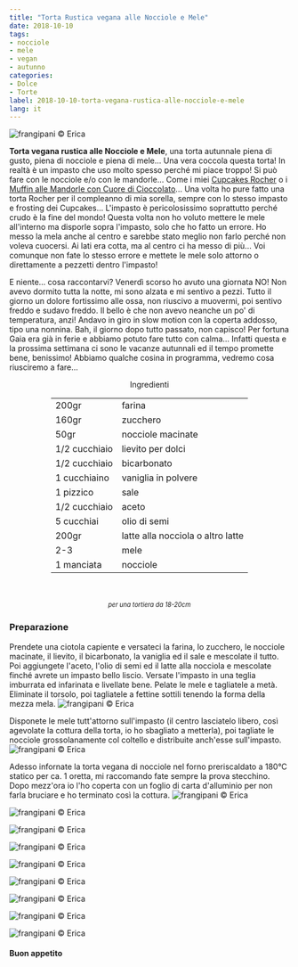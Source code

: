 ```yaml
---
title: "Torta Rustica vegana alle Nocciole e Mele"
date: 2018-10-10
tags:
- nocciole
- mele
- vegan
- autunno
categories:
- Dolce
- Torte
label: 2018-10-10-torta-vegana-rustica-alle-nocciole-e-mele
lang: it
---
```

![](header.jpg "frangipani © Erica")

**Torta vegana rustica alle Nocciole e Mele**, una torta autunnale piena di gusto, piena di nocciole e piena di mele... Una vera coccola questa torta! In realtà è un impasto che uso molto spesso perché mi piace troppo! Si può fare con le nocciole e/o con le mandorle... Come i miei <a href="https://frangipani.raiano.ch/2016-11-23-cupcakes-rocher/" target="_blank">Cupcakes Rocher</a> o i <a href="https://frangipani.raiano.ch/2015-05-08-muffin-alle-mandorle-con-cuore-di-cioccolato/" target="_blank">Muffin alle Mandorle con Cuore di Cioccolato</a>... Una volta ho pure fatto una torta Rocher per il compleanno di mia sorella, sempre con lo stesso impasto e frosting dei Cupcakes... L'impasto è pericolosissimo soprattutto perché crudo è la fine del mondo! Questa volta non ho voluto mettere le mele all'interno ma disporle sopra l'impasto, solo che ho fatto un errore. Ho messo la mela anche al centro e sarebbe stato meglio non farlo perché non voleva cuocersi. Ai lati era cotta, ma al centro ci ha messo di più... Voi comunque non fate lo stesso errore e mettete le mele solo attorno o direttamente a pezzetti dentro l'impasto!

E niente... cosa raccontarvi? Venerdì scorso ho avuto una giornata NO! Non avevo dormito tutta la notte, mi sono alzata e mi sentivo a pezzi. Tutto il giorno un dolore fortissimo alle ossa, non riuscivo a muovermi, poi sentivo freddo e sudavo freddo. Il bello è che non avevo neanche un po' di temperatura, anzi! Andavo in giro in slow motion con la coperta addosso, tipo una nonnina. Bah, il giorno dopo tutto passato, non capisco! Per fortuna Gaia era già in ferie e abbiamo potuto fare tutto con calma... Infatti questa e la prossima settimana ci sono le vacanze autunnali ed il tempo promette bene, benissimo! Abbiamo qualche cosina in programma, vedremo cosa riusciremo a fare...

<div id="wrapper" style="text-align: center">
  <div id="yourdiv" style="display: inline-block;">
    <div class="ingredients" itemscope itemtype="http://schema.org/Recipe">
      <span itemprop="name" style="display:none;">Torta Rustica vegana alle Nocciole e Mele</span>
      <span itemprop="recipeCategory" style="display:none;">Dolce</span>
      <img itemprop="image" style="display:none;" class="ignore-gallery-item" src="header.jpeg"/>
      <span itemprop="author" style="display:none;">Erica Raiano</span>
      <span itemprop="description" style="display:none;">Torta vegana rustica alle Nocciole e Mele, una torta autunnale piena di gusto, piena di nocciole e piena di mele... Una vera coccola questa torta!</span>
      <div class="ingredients-title">Ingredienti</div>
      <table>
        <tbody>
          </tr>
          <tr itemprop="recipeIngredient">
            <td>200gr</td>
            <td>farina</td>
          </tr>
          <tr itemprop="recipeIngredient">
            <td>160gr</td>
            <td>zucchero</td>
          </tr>
          <tr itemprop="recipeIngredient">
            <td>50gr</td>
            <td>nocciole macinate</td>
          </tr>
          <tr itemprop="recipeIngredient">
            <td>1/2 cucchiaio</td>
            <td>lievito per dolci</td>
          </tr>
          <tr itemprop="recipeIngredient">
            <td>1/2 cucchiaio</td>
            <td>bicarbonato</td>
          </tr>
          <tr itemprop="recipeIngredient">
            <td>1 cucchiaino</td>
            <td>vaniglia in polvere</td>
          </tr>
          <tr itemprop="recipeIngredient">
            <td>1 pizzico</td>
            <td>sale</td>
          </tr>
          <tr itemprop="recipeIngredient">
            <td>1/2 cucchiaio</td>
            <td>aceto</td>
          </tr>
          <tr itemprop="recipeIngredient">
            <td>5 cucchiai</td>
            <td>olio di semi</td>
          </tr>
          <tr itemprop="recipeIngredient">
            <td>200gr</td>
            <td>latte alla nocciola o altro latte</td>
          </tr>
          <tr itemprop="recipeIngredient">
            <td>2-3</td>
            <td>mele</td>
          </tr>
          <tr itemprop="recipeIngredient">
            <td>1 manciata</td>
            <td>nocciole</td>   
          </tr>
        </tbody>
      </table>
      <br></br>
      <i class="pull-right" style="font-size: 80%;">per una tortiera da 18-20cm</i>
    </div>
  </div>
</div>


<h3>
  <font color="grey">
    <i class="fa-solid fa-gears"></i>
  </font> Preparazione
</h3>

Prendete una ciotola capiente e versateci la farina, lo zucchero, le nocciole macinate, il lievito, il bicarbonato, la vaniglia ed il sale e mescolate il tutto.
Poi aggiungete l'aceto, l'olio di semi ed il latte alla nocciola e mescolate finché avrete un impasto bello liscio. Versate l'impasto in una teglia imburrata ed infarinata e livellate bene. Pelate le mele e tagliatele a metà. Eliminate il torsolo, poi tagliatele a fettine sottili tenendo la forma della mezza mela.
![](mela.jpg "frangipani © Erica")

Disponete le mele tutt'attorno sull'impasto (il centro lasciatelo libero, così agevolate la cottura della torta, io ho sbagliato a metterla), poi tagliate le nocciole grossolanamente col coltello e distribuite anch'esse sull'impasto.
![](teglia.jpg "frangipani © Erica")

Adesso infornate la torta vegana di nocciole nel forno preriscaldato a 180°C statico per ca. 1 oretta, mi raccomando fate sempre la prova stecchino. Dopo mezz'ora io l'ho coperta con un foglio di carta d'alluminio per non farla bruciare e ho terminato così la cottura. 
![](risultato1.jpg "frangipani © Erica")

![](risultato2.jpg "frangipani © Erica")

![](risultato3.jpg "frangipani © Erica")

![](risultato4.jpg "frangipani © Erica")

![](risultato5.jpg "frangipani © Erica")

![](risultato6.jpg "frangipani © Erica")

![](risultato7.jpg "frangipani © Erica")

![](risultato8.jpg "frangipani © Erica")

![](risultato9.jpg "frangipani © Erica")

<h4>Buon appetito
  <font color="red">
    <i class="fa-regular fa-face-smile"></i>
  </font>
</h4>